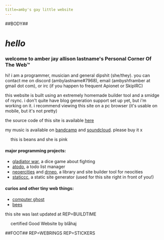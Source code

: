 ```yaml
---
title=amby's gay little website
---
```

##BODY##
# *hello*

### welcome to amber jay allison lastname's Personal Corner Of The Web&trade;

hi! i am a programmer, musician and general dipshit (she/they).
you can contact me on discord (ambylastname#7968), email (ambyshframber at gmail dot com),
or irc (if you happen to frequent Apionet or SkipIRC)

this website is built using an extremely homemade builder tool and a smidge of rsync.
i don't quite have blog generation support set up yet, but i'm working on it.
i recommend viewing this site on a pc browser (it's usable on mobile, but it's not pretty)

the source code of this site is available [here](https://github.com/ambyshframber/wobsite_v3)

my music is available on [bandcamp](https://caliphate.bandcamp.com/releases)
and [soundcloud](https://soundcloud.com/caliphate00). please buy it x

<a href="https://wobble.town/visit/21"><img src="https://wobble.town/visit/21/wobble.gif" style="height: 1em;" ></a> this is beans and she is pink

#### major programming projects:
- [gladiator war](https://github.com/ambyshframber/gladiator_war_rs_2), a dice game about fighting
- [atodo](https://github.com/ambyshframber/atodo), a todo list manager
- [neoercities](https://github.com/ambyshframber/neoercities) and [drneo](https://github.com/ambyshframber/drneo), a library and site builder tool for neocities
- [staticcc](https://github.com/ambyshframber/staticcc), a static site generator (used for this site right in front of you!)

#### curios and other tiny web things:
- [computer ghost](computer_ghost.html)
- [bees](bees.html)

this site was last updated at REP=BUILDTIME

<img src="https://berrymot.github.io/i/blahaj.png" style="height: 1em;" /> certified Good Website by blåhaj

##FOOT##
REP=WEBRINGS
REP=STICKERS
